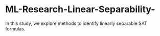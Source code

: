 # ML-Research-Linear-Separability-
In this study, we explore methods to identify linearly separable SAT formulas.
